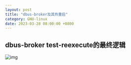 ```yaml
---
layout: post
title: "dbus-broker及其热重启"
category: GNU-linux
date: 2023-03-28 08:00:00 +0800
---
```


## dbus-broker test-reexecute的最终逻辑

![img](https://github.com/lclgo/lclgo.github.io/raw/master/_posts/linux/dbus-broker/test-reexecute.drawio.png)
